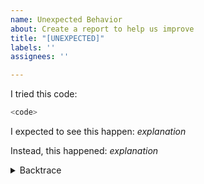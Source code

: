 ```yaml
---
name: Unexpected Behavior
about: Create a report to help us improve
title: "[UNEXPECTED]"
labels: ''
assignees: ''

---
```


<!--
Thank you for filing a bug report! 🐛 Please provide a short summary of the bug,
along with any information you feel relevant to replicating the bug.
-->

I tried this code:

```python
<code>
```

I expected to see this happen: *explanation*

Instead, this happened: *explanation*

<!--
Include the *entire output* of the command line, including all of the error messages emitted (not just the latest error) and which line(s) of code each error occurs.
-->
<details><summary>Backtrace</summary>
<p>

```
<backtrace>
```

</p>
</details>
